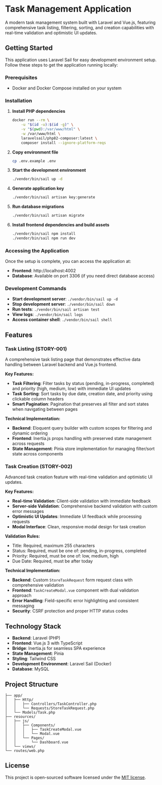 # Task Management Application

A modern task management system built with Laravel and Vue.js, featuring comprehensive task listing, filtering, sorting, and creation capabilities with real-time validation and optimistic UI updates.

## Getting Started

This application uses Laravel Sail for easy development environment setup. Follow these steps to get the application running locally:

### Prerequisites

- Docker and Docker Compose installed on your system

### Installation

1. **Install PHP dependencies**
   ```bash
   docker run --rm \
       -u "$(id -u):$(id -g)" \
       -v "$(pwd):/var/www/html" \
       -w /var/www/html \
       laravelsail/php82-composer:latest \
       composer install --ignore-platform-reqs
   ```

2. **Copy environment file**
   ```bash
   cp .env.example .env
   ```

3. **Start the development environment**
   ```bash
   ./vendor/bin/sail up -d
   ```

4. **Generate application key**
   ```bash
   ./vendor/bin/sail artisan key:generate
   ```

5. **Run database migrations**
   ```bash
   ./vendor/bin/sail artisan migrate
   ```

6. **Install frontend dependencies and build assets**
   ```bash
   ./vendor/bin/sail npm install
   ./vendor/bin/sail npm run dev
   ```

### Accessing the Application

Once the setup is complete, you can access the application at:
- **Frontend**: http://localhost:4002
- **Database**: Available on port 3306 (if you need direct database access)

### Development Commands

- **Start development server**: `./vendor/bin/sail up -d`
- **Stop development server**: `./vendor/bin/sail down`
- **Run tests**: `./vendor/bin/sail artisan test`
- **View logs**: `./vendor/bin/sail logs`
- **Access container shell**: `./vendor/bin/sail shell`

## Features

### Task Listing (STORY-001)

A comprehensive task listing page that demonstrates effective data handling between Laravel backend and Vue.js frontend.

**Key Features:**
- **Task Filtering**: Filter tasks by status (pending, in-progress, completed) and priority (high, medium, low) with immediate UI updates
- **Task Sorting**: Sort tasks by due date, creation date, and priority using clickable column headers
- **Smart Pagination**: Pagination that preserves all filter and sort states when navigating between pages

**Technical Implementation:**
- **Backend**: Eloquent query builder with custom scopes for filtering and dynamic ordering
- **Frontend**: Inertia.js props handling with preserved state management across requests
- **State Management**: Pinia store implementation for managing filter/sort state across components

### Task Creation (STORY-002)

Advanced task creation feature with real-time validation and optimistic UI updates.

**Key Features:**
- **Real-time Validation**: Client-side validation with immediate feedback
- **Server-side Validation**: Comprehensive backend validation with custom error messages
- **Optimistic UI Updates**: Immediate UI feedback while processing requests
- **Modal Interface**: Clean, responsive modal design for task creation

**Validation Rules:**
- Title: Required, maximum 255 characters
- Status: Required, must be one of: pending, in-progress, completed
- Priority: Required, must be one of: low, medium, high
- Due Date: Required, must be after today

**Technical Implementation:**
- **Backend**: Custom `StoreTaskRequest` form request class with comprehensive validation
- **Frontend**: `TaskCreateModal.vue` component with dual validation approach
- **Error Handling**: Field-specific error highlighting and consistent messaging
- **Security**: CSRF protection and proper HTTP status codes

## Technology Stack

- **Backend**: Laravel (PHP)
- **Frontend**: Vue.js 3 with TypeScript
- **Bridge**: Inertia.js for seamless SPA experience
- **State Management**: Pinia
- **Styling**: Tailwind CSS
- **Development Environment**: Laravel Sail (Docker)
- **Database**: MySQL

## Project Structure

```
├── app/
│   ├── Http/
│   │   ├── Controllers/TaskController.php
│   │   └── Requests/StoreTaskRequest.php
│   └── Models/Task.php
├── resources/
│   ├── js/
│   │   ├── Components/
│   │   │   ├── TaskCreateModal.vue
│   │   │   └── Modal.vue
│   │   └── Pages/
│   │       └── Dashboard.vue
│   └── views/
└── routes/web.php
```

## License

This project is open-sourced software licensed under the [MIT license](https://opensource.org/licenses/MIT).
